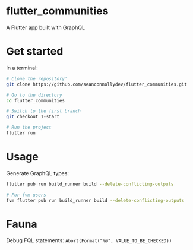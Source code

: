 # flutter_communities
A Flutter app built with GraphQL

# Get started
In a terminal:

```bash
# Clone the repository'
git clone https://github.com/seanconnollydev/flutter_communities.git

# Go to the directory
cd flutter_communities

# Switch to the first branch
git checkout 1-start

# Run the project
flutter run
```

# Usage

Generate GraphQL types:
```bash
flutter pub run build_runner build --delete-conflicting-outputs

# For fvm users
fvm flutter pub run build_runner build --delete-conflicting-outputs
```

# Fauna

Debug FQL statements:
`Abort(Format("%@", VALUE_TO_BE_CHECKED))`